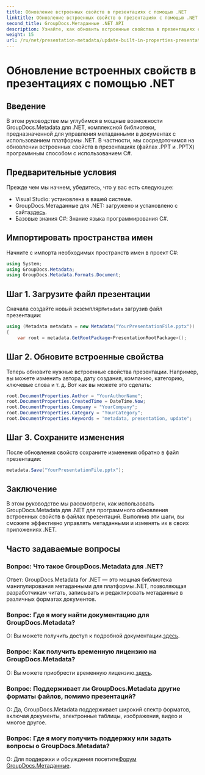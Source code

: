 ```yaml
---
title: Обновление встроенных свойств в презентациях с помощью .NET
linktitle: Обновление встроенных свойств в презентациях с помощью .NET
second_title: GroupDocs.Метаданные .NET API
description: Узнайте, как обновить встроенные свойства в презентациях с помощью .NET с помощью GroupDocs.Metadata — универсальной библиотеки для работы с метаданными.
weight: 15
url: /ru/net/presentation-metadata/update-built-in-properties-presentations/
---
```


# Обновление встроенных свойств в презентациях с помощью .NET

## Введение
В этом руководстве мы углубимся в мощные возможности GroupDocs.Metadata для .NET, комплексной библиотеки, предназначенной для управления метаданными в документах с использованием платформы .NET. В частности, мы сосредоточимся на обновлении встроенных свойств в презентациях (файлах .PPT и .PPTX) программным способом с использованием C#.
## Предварительные условия
Прежде чем мы начнем, убедитесь, что у вас есть следующее:
- Visual Studio: установлена в вашей системе.
-  GroupDocs.Метаданные для .NET: загружено и установлено с сайта[здесь](https://releases.groupdocs.com/metadata/net/).
- Базовые знания C#: Знание языка программирования C#.

## Импортировать пространства имен
Начните с импорта необходимых пространств имен в проект C#:
```csharp
using System;
using GroupDocs.Metadata;
using GroupDocs.Metadata.Formats.Document;
```
## Шаг 1. Загрузите файл презентации
 Сначала создайте новый экземпляр`Metadata` загрузив файл презентации:
```csharp
using (Metadata metadata = new Metadata("YourPresentationFile.pptx"))
{
    var root = metadata.GetRootPackage<PresentationRootPackage>();
```
## Шаг 2. Обновите встроенные свойства
Теперь обновите нужные встроенные свойства презентации. Например, вы можете изменить автора, дату создания, компанию, категорию, ключевые слова и т. д. Вот как вы можете это сделать:
```csharp
root.DocumentProperties.Author = "YourAuthorName";
root.DocumentProperties.CreatedTime = DateTime.Now;
root.DocumentProperties.Company = "YourCompany";
root.DocumentProperties.Category = "YourCategory";
root.DocumentProperties.Keywords = "metadata, presentation, update";
```
## Шаг 3. Сохраните изменения
После обновления свойств сохраните изменения обратно в файл презентации:
```csharp
metadata.Save("YourPresentationFile.pptx");
```

## Заключение
В этом руководстве мы рассмотрели, как использовать GroupDocs.Metadata для .NET для программного обновления встроенных свойств в файлах презентаций. Выполнив эти шаги, вы сможете эффективно управлять метаданными и изменять их в своих приложениях .NET.

## Часто задаваемые вопросы
### Вопрос: Что такое GroupDocs.Metadata для .NET?
Ответ: GroupDocs.Metadata for .NET — это мощная библиотека манипулирования метаданными для платформы .NET, позволяющая разработчикам читать, записывать и редактировать метаданные в различных форматах документов.
### Вопрос: Где я могу найти документацию для GroupDocs.Metadata?
 О: Вы можете получить доступ к подробной документации.[здесь](https://tutorials.groupdocs.com/metadata/net/).
### Вопрос: Как получить временную лицензию на GroupDocs.Metadata?
 О: Вы можете приобрести временную лицензию.[здесь](https://purchase.groupdocs.com/temporary-license/).
### Вопрос: Поддерживает ли GroupDocs.Metadata другие форматы файлов, помимо презентаций?
О: Да, GroupDocs.Metadata поддерживает широкий спектр форматов, включая документы, электронные таблицы, изображения, видео и многое другое.
### Вопрос: Где я могу получить поддержку или задать вопросы о GroupDocs.Metadata?
 О: Для поддержки и обсуждения посетите[Форум GroupDocs.Метаданные](https://forum.groupdocs.com/c/metadata/14).